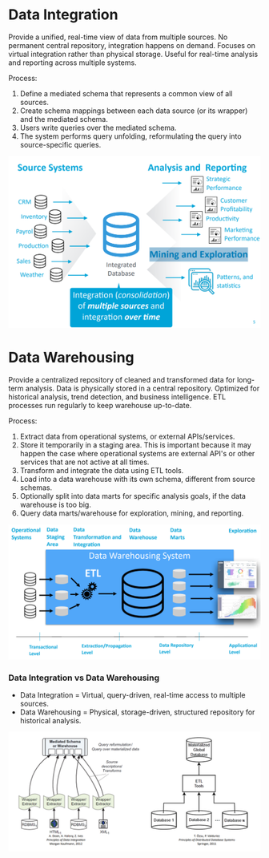 # Data Integration

Provide a unified, real-time view of data from multiple sources. No permanent central repository, integration happens on demand. Focuses on virtual integration rather than physical storage. Useful for real-time analysis and reporting across multiple systems.

Process:
1. Define a mediated schema that represents a common view of all sources.
2. Create schema mappings between each data source (or its wrapper) and the mediated schema.
3. Users write queries over the mediated schema.
4. The system performs query unfolding, reformulating the query into source-specific queries.

![Data Integration](Imagens/01%20-%20Data%20Integration.png)

# Data Warehousing

Provide a centralized repository of cleaned and transformed data for long-term analysis. Data is physically stored in a central repository. Optimized for historical analysis, trend detection, and business intelligence. ETL processes run regularly to keep warehouse up-to-date.

Process:
1. Extract data from operational systems, or external APIs/services.
2. Store it temporarily in a staging area. This is important because it may happen the case where operational systems are external API's or other services that are not active at all times.
3. Transform and integrate the data using ETL tools.
4. Load into a data warehouse with its own schema, different from source schemas.
5. Optionally split into data marts for specific analysis goals, if the data warehouse is too big.
6. Query data marts/warehouse for exploration, mining, and reporting.

![Data Warehousing](Imagens/01%20-%20Data%20Warehousing.png)

### Data Integration vs Data Warehousing

- Data Integration = Virtual, query-driven, real-time access to multiple sources.
- Data Warehousing = Physical, storage-driven, structured repository for historical analysis.

![Data Integration vs Data Warehousing](Imagens/01%20-%20Data%20Integration%20vs%20Data%20Warehousing.png)